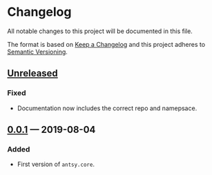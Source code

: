# Changelog

All notable changes to this project will be documented in this file.

The format is based on [Keep a Changelog](http://keepachangelog.com)
and this project adheres to 
[Semantic Versioning](http://semver.org/spec/v2.0.0.html).


## [Unreleased]
### Fixed
- Documentation now includes the correct repo and namepsace.

## [0.0.1] — 2019-08-04
### Added
- First version of `antsy.core`.

[0.0.1]: https://github.com/logicblocks/pathological/compare/0.0.1...0.0.1
[Unreleased]: https://github.com/logicblocks/pathological/compare/0.0.1...HEAD
